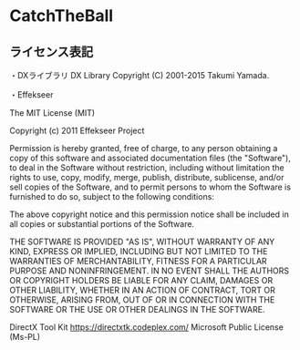 # CatchTheBall

## ライセンス表記

・DXライブラリ
DX Library Copyright (C) 2001-2015 Takumi Yamada.

・Effekseer

The MIT License (MIT)

Copyright (c) 2011 Effekseer Project

Permission is hereby granted, free of charge, to any person obtaining a copy of
this software and associated documentation files (the "Software"), to deal in
the Software without restriction, including without limitation the rights to
use, copy, modify, merge, publish, distribute, sublicense, and/or sell copies of
the Software, and to permit persons to whom the Software is furnished to do so,
subject to the following conditions:

The above copyright notice and this permission notice shall be included in all
copies or substantial portions of the Software.

THE SOFTWARE IS PROVIDED "AS IS", WITHOUT WARRANTY OF ANY KIND, EXPRESS OR
IMPLIED, INCLUDING BUT NOT LIMITED TO THE WARRANTIES OF MERCHANTABILITY, FITNESS
FOR A PARTICULAR PURPOSE AND NONINFRINGEMENT. IN NO EVENT SHALL THE AUTHORS OR
COPYRIGHT HOLDERS BE LIABLE FOR ANY CLAIM, DAMAGES OR OTHER LIABILITY, WHETHER
IN AN ACTION OF CONTRACT, TORT OR OTHERWISE, ARISING FROM, OUT OF OR IN
CONNECTION WITH THE SOFTWARE OR THE USE OR OTHER DEALINGS IN THE SOFTWARE.


DirectX Tool Kit
https://directxtk.codeplex.com/
Microsoft Public License (Ms-PL)
